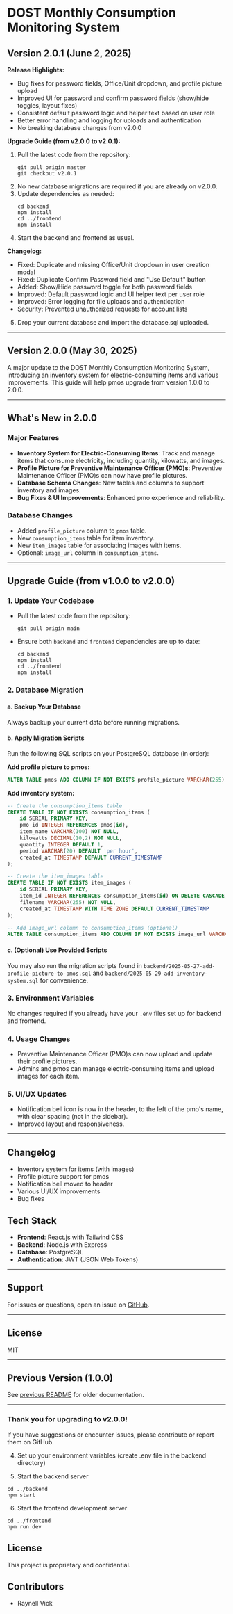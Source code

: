 # DOST Monthly Consumption Monitoring System

## Version 2.0.1 (June 2, 2025)

**Release Highlights:**
- Bug fixes for password fields, Office/Unit dropdown, and profile picture upload
- Improved UI for password and confirm password fields (show/hide toggles, layout fixes)
- Consistent default password logic and helper text based on user role
- Better error handling and logging for uploads and authentication
- No breaking database changes from v2.0.0

**Upgrade Guide (from v2.0.0 to v2.0.1):**
1. Pull the latest code from the repository:
   ```
   git pull origin master
   git checkout v2.0.1
   ```
2. No new database migrations are required if you are already on v2.0.0.
3. Update dependencies as needed:
   ```
   cd backend
   npm install
   cd ../frontend
   npm install
   ```
4. Start the backend and frontend as usual.

**Changelog:**
- Fixed: Duplicate and missing Office/Unit dropdown in user creation modal
- Fixed: Duplicate Confirm Password field and "Use Default" button
- Added: Show/Hide password toggle for both password fields
- Improved: Default password logic and UI helper text per user role
- Improved: Error logging for file uploads and authentication
- Security: Prevented unauthorized requests for account lists


5. Drop your current database and import the database.sql uploaded.

---

## Version 2.0.0 (May 30, 2025)

A major update to the DOST Monthly Consumption Monitoring System, introducing an inventory system for electric-consuming items and various improvements. This guide will help pmos upgrade from version 1.0.0 to 2.0.0.

---

## What's New in 2.0.0

### Major Features
- **Inventory System for Electric-Consuming Items**: Track and manage items that consume electricity, including quantity, kilowatts, and images.
- **Profile Picture for Preventive Maintenance Officer (PMO)s**: Preventive Maintenance Officer (PMO)s can now have profile pictures.
- **Database Schema Changes**: New tables and columns to support inventory and images.
- **Bug Fixes & UI Improvements**: Enhanced pmo experience and reliability.

### Database Changes
- Added `profile_picture` column to `pmos` table.
- New `consumption_items` table for item inventory.
- New `item_images` table for associating images with items.
- Optional: `image_url` column in `consumption_items`.

---

## Upgrade Guide (from v1.0.0 to v2.0.0)

### 1. Update Your Codebase
- Pull the latest code from the repository:
  ```
  git pull origin main
  ```
- Ensure both `backend` and `frontend` dependencies are up to date:
  ```
  cd backend
  npm install
  cd ../frontend
  npm install
  ```

### 2. Database Migration
#### a. Backup Your Database
Always backup your current data before running migrations.

#### b. Apply Migration Scripts
Run the following SQL scripts on your PostgreSQL database (in order):

**Add profile picture to pmos:**
```sql
ALTER TABLE pmos ADD COLUMN IF NOT EXISTS profile_picture VARCHAR(255) NOT NULL DEFAULT 'default-profile.jpg';
```

**Add inventory system:**
```sql
-- Create the consumption_items table
CREATE TABLE IF NOT EXISTS consumption_items (
    id SERIAL PRIMARY KEY,
    pmo_id INTEGER REFERENCES pmos(id),
    item_name VARCHAR(100) NOT NULL,
    kilowatts DECIMAL(10,2) NOT NULL,
    quantity INTEGER DEFAULT 1,
    period VARCHAR(20) DEFAULT 'per hour',
    created_at TIMESTAMP DEFAULT CURRENT_TIMESTAMP
);

-- Create the item_images table
CREATE TABLE IF NOT EXISTS item_images (
    id SERIAL PRIMARY KEY,
    item_id INTEGER REFERENCES consumption_items(id) ON DELETE CASCADE,
    filename VARCHAR(255) NOT NULL,
    created_at TIMESTAMP WITH TIME ZONE DEFAULT CURRENT_TIMESTAMP
);

-- Add image_url column to consumption_items (optional)
ALTER TABLE consumption_items ADD COLUMN IF NOT EXISTS image_url VARCHAR(255);
```

#### c. (Optional) Use Provided Scripts
You may also run the migration scripts found in `backend/2025-05-27-add-profile-picture-to-pmos.sql` and `backend/2025-05-29-add-inventory-system.sql` for convenience.

### 3. Environment Variables
No changes required if you already have your `.env` files set up for backend and frontend.

### 4. Usage Changes
- Preventive Maintenance Officer (PMO)s can now upload and update their profile pictures.
- Admins and pmos can manage electric-consuming items and upload images for each item.

### 5. UI/UX Updates
- Notification bell icon is now in the header, to the left of the pmo's name, with clear spacing (not in the sidebar).
- Improved layout and responsiveness.

---

## Changelog
- Inventory system for items (with images)
- Profile picture support for pmos
- Notification bell moved to header
- Various UI/UX improvements
- Bug fixes

## Tech Stack
- **Frontend**: React.js with Tailwind CSS
- **Backend**: Node.js with Express
- **Database**: PostgreSQL
- **Authentication**: JWT (JSON Web Tokens)

---

## Support
For issues or questions, open an issue on [GitHub](https://github.com/rynllvck5/dostMontlyConsumptionMonitoring).

---

## License
MIT

---

## Previous Version (1.0.0)
See [previous README](https://github.com/rynllvck5/dostMontlyConsumptionMonitoring/tree/v1.0.0) for older documentation.

---

### Thank you for upgrading to v2.0.0!
If you have suggestions or encounter issues, please contribute or report them on GitHub.

4. Set up your environment variables (create .env file in the backend directory)

5. Start the backend server
```
cd ../backend
npm start
```

6. Start the frontend development server
```
cd ../frontend
npm run dev
```

## License

This project is proprietary and confidential.

## Contributors

- Raynell Vick 
